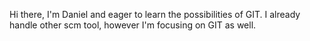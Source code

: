 Hi there,
I'm Daniel and eager to learn the possibilities of GIT.
I already handle other scm tool, however I'm focusing on GIT as well.
